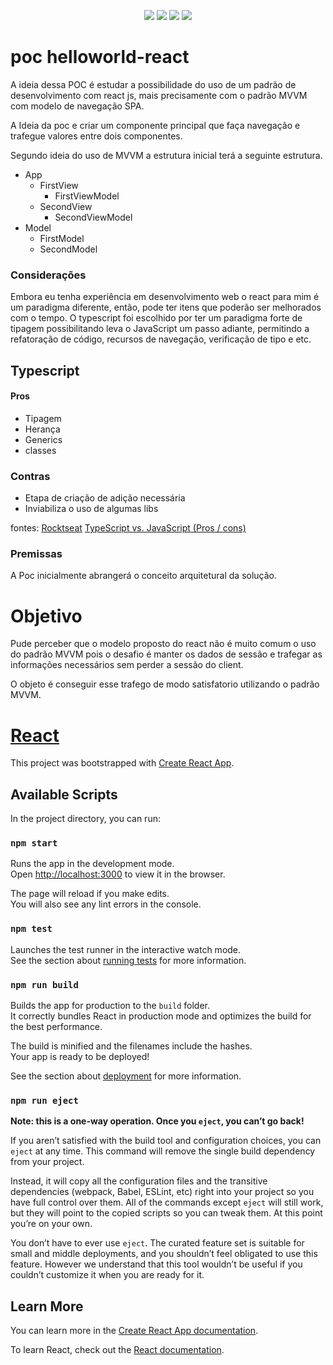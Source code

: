 <p align="center">
    <img src="https://img.shields.io/badge/poc-v0.1.0-yellow" />
    <img src="https://img.shields.io/npm/types/@types/react?label=@react" />
    <img src="https://img.shields.io/npm/types/@types/react-dom?label=@react-dom" />
    <img src="https://img.shields.io/librariesio/release/npm/mobx?label=mobx" />
</p>

# poc helloworld-react
A ideia dessa POC é estudar a possibilidade do uso de um padrão de desenvolvimento com react js, mais precisamente com o padrão MVVM com modelo de navegação SPA.

A Ideia da poc e criar um componente principal que faça navegação e trafegue valores  entre dois componentes.

Segundo ideia do uso de MVVM a estrutura inicial terá a seguinte estrutura.


- App
    - FirstView
        - FirstViewModel    
    - SecondView
        - SecondViewModel
- Model
    - FirstModel
    - SecondModel

### Considerações
Embora eu tenha experiência em desenvolvimento web o react para mim é um paradigma diferente, então, pode ter itens que poderão ser melhorados com o tempo.
O typescript foi escolhido por ter um paradigma forte de tipagem possibilitando leva o JavaScript um passo adiante, permitindo a refatoração de código, recursos de navegação, verificação de tipo e etc.

## Typescript

#### Pros
- Tipagem
- Herança
- Generics
- classes

### Contras
- Etapa de criação de adição necessária
- Inviabiliza o uso de algumas libs

fontes:
[Rocktseat](https://medium.com/rocketseat/do-javascript-ao-typescript-why-916d0a5587de#:~:text=Tipos,leg%C3%ADvel%2C%20e%20livre%20de%20erros.)
[TypeScript vs. JavaScript (Pros / cons)](https://khalilstemmler.com/articles/javascript-vs-typescript/)

### Premissas
A Poc inicialmente abrangerá o conceito arquitetural da solução.


# Objetivo
Pude perceber que o modelo proposto do react não é muito comum o uso do padrão MVVM pois o desafio é manter os dados de sessão e trafegar as informações necessários sem perder a sessão do client.

O objeto é conseguir esse trafego de modo satisfatorio utilizando o padrão MVVM.


# __[React](https://github.com/facebook/create-react-app)__

This project was bootstrapped with [Create React App](https://github.com/facebook/create-react-app).

## Available Scripts

In the project directory, you can run:

### `npm start`

Runs the app in the development mode.<br />
Open [http://localhost:3000](http://localhost:3000) to view it in the browser.

The page will reload if you make edits.<br />
You will also see any lint errors in the console.

### `npm test`

Launches the test runner in the interactive watch mode.<br />
See the section about [running tests](https://facebook.github.io/create-react-app/docs/running-tests) for more information.

### `npm run build`

Builds the app for production to the `build` folder.<br />
It correctly bundles React in production mode and optimizes the build for the best performance.

The build is minified and the filenames include the hashes.<br />
Your app is ready to be deployed!

See the section about [deployment](https://facebook.github.io/create-react-app/docs/deployment) for more information.

### `npm run eject`

**Note: this is a one-way operation. Once you `eject`, you can’t go back!**

If you aren’t satisfied with the build tool and configuration choices, you can `eject` at any time. This command will remove the single build dependency from your project.

Instead, it will copy all the configuration files and the transitive dependencies (webpack, Babel, ESLint, etc) right into your project so you have full control over them. All of the commands except `eject` will still work, but they will point to the copied scripts so you can tweak them. At this point you’re on your own.

You don’t have to ever use `eject`. The curated feature set is suitable for small and middle deployments, and you shouldn’t feel obligated to use this feature. However we understand that this tool wouldn’t be useful if you couldn’t customize it when you are ready for it.

## Learn More

You can learn more in the [Create React App documentation](https://facebook.github.io/create-react-app/docs/getting-started).

To learn React, check out the [React documentation](https://reactjs.org/).
